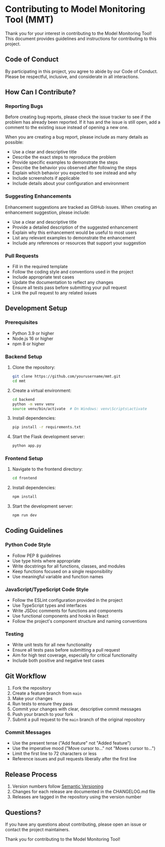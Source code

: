 # Contributing to Model Monitoring Tool (MMT)

Thank you for your interest in contributing to the Model Monitoring Tool! This document provides guidelines and instructions for contributing to this project.

## Code of Conduct

By participating in this project, you agree to abide by our Code of Conduct. Please be respectful, inclusive, and considerate in all interactions.

## How Can I Contribute?

### Reporting Bugs

Before creating bug reports, please check the issue tracker to see if the problem has already been reported. If it has and the issue is still open, add a comment to the existing issue instead of opening a new one.

When you are creating a bug report, please include as many details as possible:

- Use a clear and descriptive title
- Describe the exact steps to reproduce the problem
- Provide specific examples to demonstrate the steps
- Describe the behavior you observed after following the steps
- Explain which behavior you expected to see instead and why
- Include screenshots if applicable
- Include details about your configuration and environment

### Suggesting Enhancements

Enhancement suggestions are tracked as GitHub issues. When creating an enhancement suggestion, please include:

- Use a clear and descriptive title
- Provide a detailed description of the suggested enhancement
- Explain why this enhancement would be useful to most users
- List any relevant examples to demonstrate the enhancement
- Include any references or resources that support your suggestion

### Pull Requests

- Fill in the required template
- Follow the coding style and conventions used in the project
- Include appropriate test cases
- Update the documentation to reflect any changes
- Ensure all tests pass before submitting your pull request
- Link the pull request to any related issues

## Development Setup

### Prerequisites

- Python 3.9 or higher
- Node.js 16 or higher
- npm 8 or higher

### Backend Setup

1. Clone the repository:
   ```bash
   git clone https://github.com/yourusername/mmt.git
   cd mmt
   ```

2. Create a virtual environment:
   ```bash
   cd backend
   python -m venv venv
   source venv/bin/activate  # On Windows: venv\Scripts\activate
   ```

3. Install dependencies:
   ```bash
   pip install -r requirements.txt
   ```

4. Start the Flask development server:
   ```bash
   python app.py
   ```

### Frontend Setup

1. Navigate to the frontend directory:
   ```bash
   cd frontend
   ```

2. Install dependencies:
   ```bash
   npm install
   ```

3. Start the development server:
   ```bash
   npm run dev
   ```

## Coding Guidelines

### Python Code Style

- Follow PEP 8 guidelines
- Use type hints where appropriate
- Write docstrings for all functions, classes, and modules
- Keep functions focused on a single responsibility
- Use meaningful variable and function names

### JavaScript/TypeScript Code Style

- Follow the ESLint configuration provided in the project
- Use TypeScript types and interfaces
- Write JSDoc comments for functions and components
- Use functional components and hooks in React
- Follow the project's component structure and naming conventions

### Testing

- Write unit tests for all new functionality
- Ensure all tests pass before submitting a pull request
- Aim for high test coverage, especially for critical functionality
- Include both positive and negative test cases

## Git Workflow

1. Fork the repository
2. Create a feature branch from `main`
3. Make your changes
4. Run tests to ensure they pass
5. Commit your changes with clear, descriptive commit messages
6. Push your branch to your fork
7. Submit a pull request to the `main` branch of the original repository

### Commit Messages

- Use the present tense ("Add feature" not "Added feature")
- Use the imperative mood ("Move cursor to..." not "Moves cursor to...")
- Limit the first line to 72 characters or less
- Reference issues and pull requests liberally after the first line

## Release Process

1. Version numbers follow [Semantic Versioning](https://semver.org/)
2. Changes for each release are documented in the CHANGELOG.md file
3. Releases are tagged in the repository using the version number

## Questions?

If you have any questions about contributing, please open an issue or contact the project maintainers.

Thank you for contributing to the Model Monitoring Tool!
